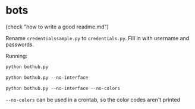 # bots

(check "how to write a good readme.md")

Rename `credentialssample.py` to `credentials.py`. Fill in with username and passwords.

Running:

```python
python bothub.py

python bothub.py --no-interface

python bothub.py --no-interface --no-colors
```

`--no-colors` can be used in a crontab, so the color codes aren't printed
